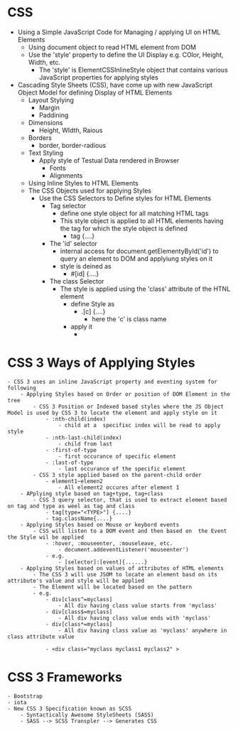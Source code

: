 # CSS
- Using a Simple JavaScript Code for Managing / applying UI on HTML Elements
    - Using document object to read HTML element from DOM
    - Use the 'style' property to define the UI Display e.g. COlor, Height, Width, etc.
        - The 'style' is ElementCSSInlineStyle object that contains various JavaScript properties for applying  styles
- Cascading Style Sheets (CSS), have come up with new JavaScript Object Model for defining Display of HTML Elements
    - Layout Stylying
        - Margin
        - Paddining
    - Dimensions
        - Height, WIdth, Raious
    - Borders
        - border, border-radious
    - Text Styling
        - Apply style of Testual Data rendered in Browser
            - Fonts
            - Alignments
    - Using Inline Styles to HTML Elements      
    - The CSS Objects used for applying Styles 
        - Use the CSS Selectors to Define styles for HTML Elements
            - Tag selector
                - define one style object for all matching HTML tags
                - This style object is applied to all HTML elements having the tag for which the style object is defined
                    - tag {....}
            - The 'id' selector    
                - internal access for document.getElementyById('id') to query an element to DOM and applyiung styles on it
                - style is deined as 
                    - #[id] {....}
            - The class Selector
                - The style is applied using the 'class' attribute of the HTNL element     
                    - define Style as
                        - .[c] {....}
                            - here the 'c' is class name
                    - apply it
                        - <HTML element class="[c]">       
# CSS 3 Ways of Applying Styles
    - CSS 3 uses an inline JavaScript property and eventing system for following
        - Applying Styles based on Order or position of DOM Element in the tree
            - CSS 3 Position or Indexed based styles where the JS Object Model is used by CSS 3 to locate the element and apply style on it
                - :nth-child(index)
                    - child at a  specifixc index will be read to apply style 
                - :nth-last-child(index)
                    - child from last
                - :first-of-type
                    - first occurance of specific element
                - :last-of-type
                    - last occurance of the specific element     
            - CSS 3 style applied based on the parent-child order
                - element1~elemen2
                    - All element2 occures after element 1           
        - APplying style based on tag+type, tag+class
            - CSS 3 query selector, that is used to extract element based on tag and type as weel as tag and class
                - tag[type="<TYPE>"] {....} 
                - tag.className{....}           
        - Applying Styles based on Mouse or keybord events
            - CSS will listen to a DOM event and then based on  the Event the Style wil be applied
                - :hover, :mouseenter, :mouseleave, etc.
                    - document.addeventListener('mouseenter')
                - e.g.
                    - [selector]:[event]{......}    
        - Applying Styles based on values of attributes of HTML elements
            - The CSS 3 will use JSOM to locate an element basd on its attribute's value and style will be applied
            - The Element will be located based on the pattern
            - e.g.
                - div[class^=myclass]
                    - All div having class value starts from 'myclass'
                - div[class$=myclass]
                    - All div having class value ends with 'myclass'   
                - div[class*=myclass]
                    - All div having class value as 'myclass' anywhere in class attribute value     

                - <div class="myclass myclass1 myclass2" >      
# CSS 3 Frameworks
    - Bootstrap
    - iota
    - New CSS 3 Specification known as SCSS
        - Syntactically Awesome StyleSheets (SASS)  
        - SASS --> SCSS Transpler --> Generates CSS

